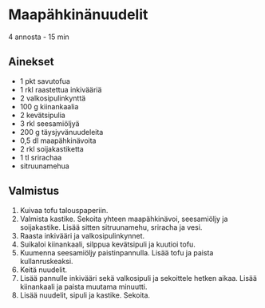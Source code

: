 # Maapähkinänuudelit
4 annosta - 15 min


## Ainekset
- 1 pkt savutofua
- 1 rkl raastettua inkivääriä
- 2 valkosipulinkynttä
- 100 g kiinankaalia
- 2 kevätsipulia
- 3 rkl seesamiöljyä
- 200 g täysjyvänuudeleita
- 0,5 dl maapähkinävoita
- 2 rkl soijakastiketta
- 1 tl srirachaa
- sitruunamehua


## Valmistus
1. Kuivaa tofu talouspaperiin.
2. Valmista kastike. Sekoita yhteen maapähkinävoi, seesamiöljy ja soijakastike. Lisää sitten sitruunamehu, sriracha ja vesi.
3. Raasta inkivääri ja valkosipulinkynnet.
4. Suikaloi kiinankaali, silppua kevätsipuli ja kuutioi tofu.
5. Kuumenna seesamiöljy paistinpannulla. Lisää tofu ja paista kullanruskeaksi.
6. Keitä nuudelit.
7. Lisää pannulle inkivääri sekä valkosipuli ja sekoittele hetken aikaa. Lisää kiinankaali ja paista muutama minuutti.
8. Lisää nuudelit, sipuli ja kastike. Sekoita.
